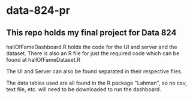 # data-824-pr
## This repo holds my final project for Data 824

hallOfFameDashboard.R holds the code for the UI and server and the dataset.  There is also an R file for just the required code which can be found at hallOfFameDataset.R

The UI and Server can also be found separated in their respective files.

The data tables used are all found in the R package "Lahman", so no csv, text file, etc. will need to be downloaded to run the dashboard.
